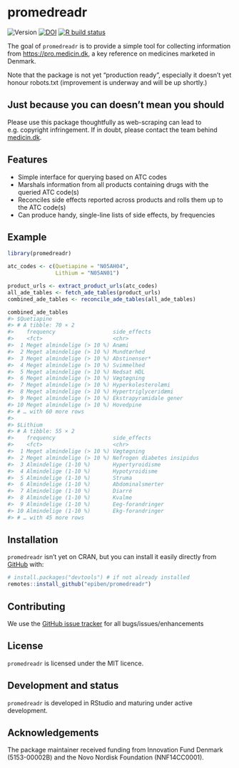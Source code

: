
<!-- README.md is generated from README.Rmd. Please edit that file -->

# promedreadr

<!-- badges: start -->
![Version](https://img.shields.io/badge/version-0.1.0.9000-informational.svg)
[![DOI](https://zenodo.org/badge/385842006.svg)](https://zenodo.org/badge/latestdoi/385842006)
[![R build
status](https://github.com/epiben/promedreadr/workflows/R-CMD-check/badge.svg)](https://github.com/epiben/promedreadr/actions)
<!-- badges: end -->

The goal of `promedreadr` is to provide a simple tool for collecting
information from <https://pro.medicin.dk>, a key reference on medicines
marketed in Denmark.

Note that the package is not yet “production ready”, especially it
doesn’t yet honour robots.txt (improvement is underway and will be up
shortly.)

## Just because you can doesn’t mean you should

Please use this package thoughtfully as web-scraping can lead to
e.g. copyright infringement. If in doubt, please contact the team behind
[medicin.dk](https://www.medicin.dk).

## Features

-   Simple interface for querying based on ATC codes
-   Marshals information from all products containing drugs with the
    queried ATC code(s)
-   Reconciles side effects reported across products and rolls them up
    to the ATC code(s)
-   Can produce handy, single-line lists of side effects, by frequencies

## Example

``` r
library(promedreadr)

atc_codes <- c(Quetiapine = "N05AH04",
               Lithium = "N05AN01")

product_urls <- extract_product_urls(atc_codes)
all_ade_tables <- fetch_ade_tables(product_urls)
combined_ade_tables <- reconcile_ade_tables(all_ade_tables)

combined_ade_tables
#> $Quetiapine
#> # A tibble: 70 × 2
#>    frequency                  side_effects          
#>    <fct>                      <chr>                 
#>  1 Meget almindelige (> 10 %) Anæmi                 
#>  2 Meget almindelige (> 10 %) Mundtørhed            
#>  3 Meget almindelige (> 10 %) Abstinenser*          
#>  4 Meget almindelige (> 10 %) Svimmelhed            
#>  5 Meget almindelige (> 10 %) Nedsat HDL            
#>  6 Meget almindelige (> 10 %) Vægtøgning            
#>  7 Meget almindelige (> 10 %) Hyperkolesterolæmi    
#>  8 Meget almindelige (> 10 %) Hypertriglyceridæmi   
#>  9 Meget almindelige (> 10 %) Ekstrapyramidale gener
#> 10 Meget almindelige (> 10 %) Hovedpine             
#> # … with 60 more rows
#> 
#> $Lithium
#> # A tibble: 55 × 2
#>    frequency                  side_effects               
#>    <fct>                      <chr>                      
#>  1 Meget almindelige (> 10 %) Vægtøgning                 
#>  2 Meget almindelige (> 10 %) Nefrogen diabetes insipidus
#>  3 Almindelige (1-10 %)       Hypertyroidisme            
#>  4 Almindelige (1-10 %)       Hypotyroidisme             
#>  5 Almindelige (1-10 %)       Struma                     
#>  6 Almindelige (1-10 %)       Abdominalsmerter           
#>  7 Almindelige (1-10 %)       Diarré                     
#>  8 Almindelige (1-10 %)       Kvalme                     
#>  9 Almindelige (1-10 %)       Eeg-forandringer           
#> 10 Almindelige (1-10 %)       Ekg-forandringer           
#> # … with 45 more rows
```

## Installation

`promedreadr` isn’t yet on CRAN, but you can install it easily directly
from [GitHub](https://github.com/) with:

``` r
# install.packages("devtools") # if not already installed
remotes::install_github("epiben/promedreadr")
```

## Contributing

We use the [GitHub issue
tracker](https://www.github.com/epiben/promedreadr/issues) for all
bugs/issues/enhancements

## License

`promedreadr` is licensed under the MIT licence.

## Development and status

`promedreadr` is developed in RStudio and maturing under active
development.

## Acknowledgements

The package maintainer received funding from Innovation Fund Denmark
(5153-00002B) and the Novo Nordisk Foundation (NNF14CC0001).
